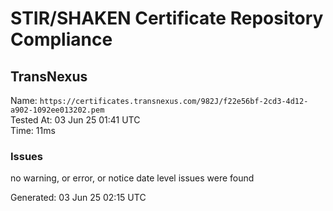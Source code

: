 # STIR/SHAKEN Certificate Repository Compliance

## TransNexus

Name: `https://certificates.transnexus.com/982J/f22e56bf-2cd3-4d12-a902-1092ee013202.pem`\
Tested At: 03 Jun 25 01:41 UTC\
Time: 11ms

### Issues

no warning, or error, or notice date level issues were found

Generated: 03 Jun 25 02:15 UTC
